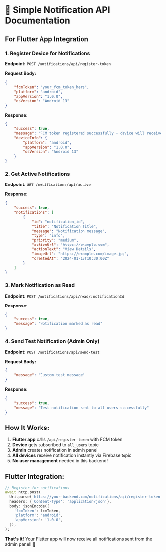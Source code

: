 # 🔔 **Simple Notification API Documentation**

## **For Flutter App Integration**

### **1. Register Device for Notifications**
**Endpoint:** `POST /notifications/api/register-token`

**Request Body:**
```json
{
    "fcmToken": "your_fcm_token_here",
    "platform": "android",
    "appVersion": "1.0.0",
    "osVersion": "Android 13"
}
```

**Response:**
```json
{
    "success": true,
    "message": "FCM token registered successfully - device will receive all notifications",
    "deviceInfo": {
        "platform": "android",
        "appVersion": "1.0.0",
        "osVersion": "Android 13"
    }
}
```

### **2. Get Active Notifications**
**Endpoint:** `GET /notifications/api/active`

**Response:**
```json
{
    "success": true,
    "notifications": [
        {
            "id": "notification_id",
            "title": "Notification Title",
            "message": "Notification message",
            "type": "info",
            "priority": "medium",
            "actionUrl": "https://example.com",
            "actionText": "View Details",
            "imageUrl": "https://example.com/image.jpg",
            "createdAt": "2024-01-15T10:30:00Z"
        }
    ]
}
```

### **3. Mark Notification as Read**
**Endpoint:** `POST /notifications/api/read/:notificationId`

**Response:**
```json
{
    "success": true,
    "message": "Notification marked as read"
}
```

### **4. Send Test Notification (Admin Only)**
**Endpoint:** `POST /notifications/api/send-test`

**Request Body:**
```json
{
    "message": "Custom test message"
}
```

**Response:**
```json
{
    "success": true,
    "message": "Test notification sent to all users successfully"
}
```

## **How It Works:**

1. **Flutter app** calls `/api/register-token` with FCM token
2. **Device** gets subscribed to `all_users` topic
3. **Admin** creates notification in admin panel
4. **All devices** receive notification instantly via Firebase topic
5. **No user management** needed in this backend!

## **Flutter Integration:**

```dart
// Register for notifications
await http.post(
  Uri.parse('https://your-backend.com/notifications/api/register-token'),
  headers: {'Content-Type': 'application/json'},
  body: jsonEncode({
    'fcmToken': fcmToken,
    'platform': 'android',
    'appVersion': '1.0.0',
  }),
);
```

**That's it!** Your Flutter app will now receive all notifications sent from the admin panel! 🚀

